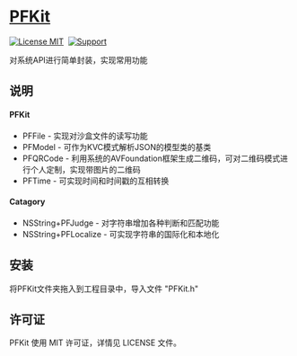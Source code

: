 [PFKit](https://github.com/PFei-He/PFKit)
===

[![License MIT](https://img.shields.io/badge/license-MIT-green.svg)](https://raw.githubusercontent.com/PFei-He/PFKit/master/LICENSE)&nbsp;
[![Support](https://img.shields.io/badge/support-iOS%207%2B%20-blue.svg?style=flat)](https://www.apple.com/nl/ios/)&nbsp;

对系统API进行简单封装，实现常用功能

说明
---
#### PFKit ####
* PFFile - 实现对沙盒文件的读写功能
* PFModel - 可作为KVC模式解析JSON的模型类的基类
* PFQRCode - 利用系统的AVFoundation框架生成二维码，可对二维码模式进行个人定制，实现带图片的二维码
* PFTime - 可实现时间和时间戳的互相转换

#### Catagory ####
* NSString+PFJudge - 对字符串增加各种判断和匹配功能
* NSString+PFLocalize - 可实现字符串的国际化和本地化

安装
---
将PFKit文件夹拖入到工程目录中，导入文件 "PFKit.h"

许可证
---
PFKit 使用 MIT 许可证，详情见 LICENSE 文件。
